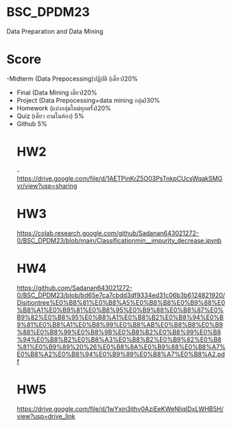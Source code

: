 # BSC_DPDM23
Data Preparation  and Data Mining
# Score
-Midterm (Data Prepocessing)ปฏิบัติ (เดี่ยว)20%
- Final (Data Mining เดี่ยว)20%
- Project (Data Prepocessing+data mining กลุ่ม)30%
- Homework (แบ่งกลุ่มใหม่ทุกครั้ง)20%
- Quiz (เดี่ยว ถามในห้อง) 5%
- Github 5%
  # HW2
  -https://drive.google.com/file/d/1AETPinKrZ5O03PsTnkpCUcsWqakSMGvr/view?usp=sharing
  # HW3
  https://colab.research.google.com/github/Sadanan643021272-0/BSC_DPDM23/blob/main/Classificationmin__impurity_decrease.ipynb
  # HW4
  https://github.com/Sadanan643021272-0/BSC_DPDM23/blob/bd65e7ca7cbdd3df9334ed31c06b3b6124821920/Disitiontree%E0%B8%81%E0%B8%A5%E0%B8%B8%E0%B9%88%E0%B8%A1%E0%B9%81%E0%B8%95%E0%B9%88%E0%B8%87%E0%B9%82%E0%B8%95%E0%B8%A1%E0%B8%B2%E0%B8%94%E0%B9%81%E0%B8%A1%E0%B8%99%E0%B8%AB%E0%B8%B8%E0%B9%88%E0%B8%99%E0%B8%9B%E0%B8%B2%E0%B8%99%E0%B8%94%E0%B8%B2%E0%B8%A3%E0%B8%B2%E0%B9%82%E0%B8%81%E0%B9%89%20%26%E0%B8%8A%E0%B9%88%E0%B8%A7%E0%B8%A2%E0%B8%94%E0%B9%89%E0%B8%A7%E0%B8%A2.pdf
  # HW5
  https://drive.google.com/file/d/1wYxjn3ithy0AziEeKWeNIiqIDxLWHB5H/view?usp=drive_link
